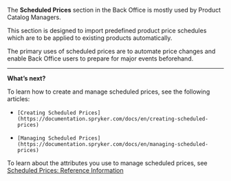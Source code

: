The **Scheduled Prices** section in the Back Office is mostly used by Product Catalog Managers.

This section is designed to import predefined product price schedules which are to be applied to existing products automatically.

The primary uses of scheduled prices are to automate price changes and enable Back Office users to prepare for major events beforehand.


---
**What’s next?**

To learn how to create and manage scheduled prices, see the following articles:

*     [Creating Scheduled Prices](https://documentation.spryker.com/docs/en/creating-scheduled-prices)
*     [Managing Scheduled Prices](https://documentation.spryker.com/docs/en/managing-scheduled-prices)

To learn about the attributes you use to manage scheduled prices, see [Scheduled Prices: Reference Information](https://documentation.spryker.com/docs/en/scheduled-prices-reference-information)
